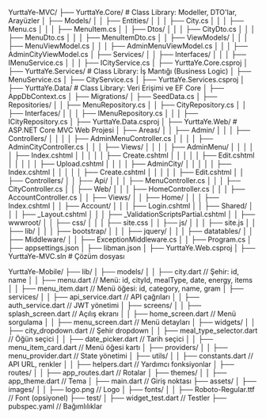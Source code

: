 YurttaYe-MVC/
├── YurttaYe.Core/                      # Class Library: Modeller, DTO'lar, Arayüzler
│   ├── Models/
│   │   ├── Entities/
│   │   │   ├── City.cs
│   │   │   ├── Menu.cs
│   │   │   ├── MenuItem.cs
│   │   ├── Dtos/
│   │   │   ├── CityDto.cs
│   │   │   ├── MenuDto.cs
│   │   │   ├── MenuItemDto.cs
│   │   ├── ViewModels/
│   │   │   ├── MenuViewModel.cs
│   │   │   ├── AdminMenuViewModel.cs
│   │   │   ├── AdminCityViewModel.cs
│   ├── Services/
│   │   ├── Interfaces/
│   │   │   ├── IMenuService.cs
│   │   │   ├── ICityService.cs
│   ├── YurttaYe.Core.csproj
│
├── YurttaYe.Services/                  # Class Library: İş Mantığı (Business Logic)
│   ├── MenuService.cs
│   ├── CityService.cs
│   ├── YurttaYe.Services.csproj
│
├── YurttaYe.Data/                      # Class Library: Veri Erişimi ve EF Core
│   ├── AppDbContext.cs
│   ├── Migrations/
│   ├── SeedData.cs
│   ├── Repositories/
│   │   ├── MenuRepository.cs
│   │   ├── CityRepository.cs
│   │   ├── Interfaces/
│   │   │   ├── IMenuRepository.cs
│   │   │   ├── ICityRepository.cs
│   ├── YurttaYe.Data.csproj
│
├── YurttaYe.Web/                       # ASP.NET Core MVC Web Projesi
│   ├── Areas/
│   │   ├── Admin/
│   │   │   ├── Controllers/
│   │   │   │   ├── AdminMenuController.cs
│   │   │   │   ├── AdminCityController.cs
│   │   │   ├── Views/
│   │   │   │   ├── AdminMenu/
│   │   │   │   │   ├── Index.cshtml
│   │   │   │   │   ├── Create.cshtml
│   │   │   │   │   ├── Edit.cshtml
│   │   │   │   │   ├── Upload.cshtml
│   │   │   │   ├── AdminCity/
│   │   │   │   │   ├── Index.cshtml
│   │   │   │   │   ├── Create.cshtml
│   │   │   │   │   ├── Edit.cshtml
│
│   ├── Controllers/
│   │   ├── Api/
│   │   │   ├── MenuController.cs
│   │   │   ├── CityController.cs
│   │   ├── Web/
│   │   │   ├── HomeController.cs
│   │   │   ├── AccountController.cs
│
│   ├── Views/
│   │   ├── Home/
│   │   │   ├── Index.cshtml
│   │   ├── Account/
│   │   │   ├── Login.cshtml
│   │   ├── Shared/
│   │   │   ├── _Layout.cshtml
│   │   │   ├── _ValidationScriptsPartial.cshtml
│
│   ├── wwwroot/
│   │   ├── css/
│   │   │   ├── site.css
│   │   ├── js/
│   │   │   ├── site.js
│   │   ├── lib/
│   │   │   ├── bootstrap/
│   │   │   ├── jquery/
│   │   │   ├── datatables/
│
│   ├── Middleware/
│   │   ├── ExceptionMiddleware.cs
│
│   ├── Program.cs
│   ├── appsettings.json
│   ├── libman.json
│   ├── YurttaYe.Web.csproj
│
├── YurttaYe-MVC.sln                    # Çözüm dosyası


YurttaYe-Mobile/
├── lib/
│   ├── models/
│   │   ├── city.dart                 // Şehir: id, name
│   │   ├── menu.dart                 // Menü: id, cityId, mealType, date, energy, items
│   │   ├── menu_item.dart            // Menü öğesi: id, category, name, gram
│   ├── services/
│   │   ├── api_service.dart          // API çağrıları
│   │   ├── auth_service.dart         // JWT yönetimi
│   ├── screens/
│   │   ├── splash_screen.dart        // Açılış ekranı
│   │   ├── home_screen.dart          // Menü sorgulama
│   │   ├── menu_screen.dart          // Menü detayları
│   ├── widgets/
│   │   ├── city_dropdown.dart        // Şehir dropdown
│   │   ├── meal_type_selector.dart   // Öğün seçici
│   │   ├── date_picker.dart          // Tarih seçici
│   │   ├── menu_item_card.dart       // Menü öğesi kartı
│   ├── providers/
│   │   ├── menu_provider.dart        // State yönetimi
│   ├── utils/
│   │   ├── constants.dart            // API URL, renkler
│   │   ├── helpers.dart              // Yardımcı fonksiyonlar
│   ├── routes/
│   │   ├── app_routes.dart           // Rotalar
│   ├── themes/
│   │   ├── app_theme.dart            // Tema
│   ├── main.dart                     // Giriş noktası
├── assets/
│   ├── images/
│   │   ├── logo.png                 // Logo
│   ├── fonts/
│   │   ├── Roboto-Regular.ttf       // Font (opsiyonel)
├── test/
│   ├── widget_test.dart             // Testler
├── pubspec.yaml                     // Bağımlılıklar